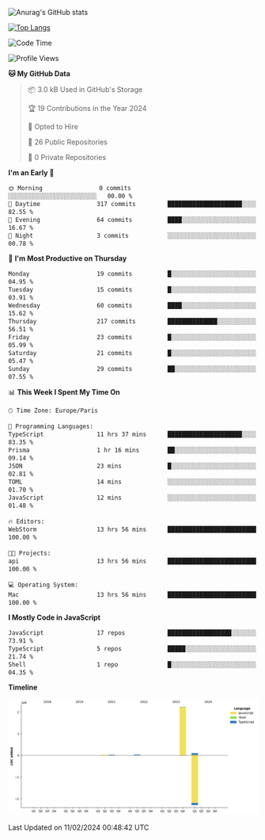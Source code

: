 ![Anurag's GitHub stats](https://github-readme-stats.vercel.app/api?username=sufiane&theme=dark&show_icons=true&count_private=true)


[![Top Langs](https://github-readme-stats.vercel.app/api/top-langs/?username=sufiane&layout=compact)](https://github.com/anuraghazra/github-readme-stats)

<!--START_SECTION:waka-->
![Code Time](http://img.shields.io/badge/Code%20Time-996%20hrs%2058%20mins-blue)

![Profile Views](http://img.shields.io/badge/Profile%20Views-0-blue)

**🐱 My GitHub Data** 

> 📦 3.0 kB Used in GitHub's Storage 
 > 
> 🏆 19 Contributions in the Year 2024
 > 
> 💼 Opted to Hire
 > 
> 📜 26 Public Repositories 
 > 
> 🔑 0 Private Repositories 
 > 
**I'm an Early 🐤** 

```text
🌞 Morning                0 commits           ░░░░░░░░░░░░░░░░░░░░░░░░░   00.00 % 
🌆 Daytime                317 commits         █████████████████████░░░░   82.55 % 
🌃 Evening                64 commits          ████░░░░░░░░░░░░░░░░░░░░░   16.67 % 
🌙 Night                  3 commits           ░░░░░░░░░░░░░░░░░░░░░░░░░   00.78 % 
```
📅 **I'm Most Productive on Thursday** 

```text
Monday                   19 commits          █░░░░░░░░░░░░░░░░░░░░░░░░   04.95 % 
Tuesday                  15 commits          █░░░░░░░░░░░░░░░░░░░░░░░░   03.91 % 
Wednesday                60 commits          ████░░░░░░░░░░░░░░░░░░░░░   15.62 % 
Thursday                 217 commits         ██████████████░░░░░░░░░░░   56.51 % 
Friday                   23 commits          █░░░░░░░░░░░░░░░░░░░░░░░░   05.99 % 
Saturday                 21 commits          █░░░░░░░░░░░░░░░░░░░░░░░░   05.47 % 
Sunday                   29 commits          ██░░░░░░░░░░░░░░░░░░░░░░░   07.55 % 
```


📊 **This Week I Spent My Time On** 

```text
🕑︎ Time Zone: Europe/Paris

💬 Programming Languages: 
TypeScript               11 hrs 37 mins      █████████████████████░░░░   83.35 % 
Prisma                   1 hr 16 mins        ██░░░░░░░░░░░░░░░░░░░░░░░   09.14 % 
JSON                     23 mins             █░░░░░░░░░░░░░░░░░░░░░░░░   02.81 % 
TOML                     14 mins             ░░░░░░░░░░░░░░░░░░░░░░░░░   01.70 % 
JavaScript               12 mins             ░░░░░░░░░░░░░░░░░░░░░░░░░   01.48 % 

🔥 Editors: 
WebStorm                 13 hrs 56 mins      █████████████████████████   100.00 % 

🐱‍💻 Projects: 
api                      13 hrs 56 mins      █████████████████████████   100.00 % 

💻 Operating System: 
Mac                      13 hrs 56 mins      █████████████████████████   100.00 % 
```

**I Mostly Code in JavaScript** 

```text
JavaScript               17 repos            ██████████████████░░░░░░░   73.91 % 
TypeScript               5 repos             █████░░░░░░░░░░░░░░░░░░░░   21.74 % 
Shell                    1 repo              █░░░░░░░░░░░░░░░░░░░░░░░░   04.35 % 
```



**Timeline**

![Lines of Code chart](https://raw.githubusercontent.com/Sufiane/Sufiane/main/assets/bar_graph.png)


 Last Updated on 11/02/2024 00:48:42 UTC
<!--END_SECTION:waka-->


<!--
**Sufiane/sufiane** is a ✨ _special_ ✨ repository because its `README.md` (this file) appears on your GitHub profile.

Here are some ideas to get you started:

- 🔭 I’m currently working on ...
- 🌱 I’m currently learning ...
- 👯 I’m looking to collaborate on ...
- 🤔 I’m looking for help with ...
- 💬 Ask me about ...
- 📫 How to reach me: ...
- 😄 Pronouns: ...
- ⚡ Fun fact: ...
-->
